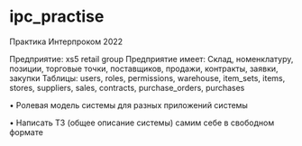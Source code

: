 # ipc_practise
Практика Интерпроком 2022

Предприятие: xs5 retail group
Предприятие имеет: Склад, номенклатуру, позиции, торговые точки, поставщиков, продажи, контракты, заявки, закупки
Таблицы: users, roles, permissions, warehouse, item_sets, items, stores, suppliers, sales, contracts, purchase_orders, purchases

• Ролевая модель системы для разных приложений системы


• Написать ТЗ (общее описание системы) самим себе в свободном формате 



